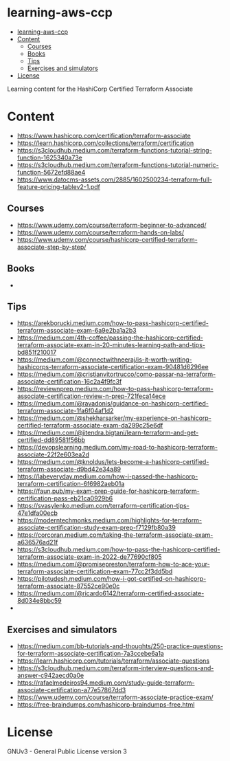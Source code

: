 # learning-aws-ccp

<!-- TOC -->

- [learning-aws-ccp](#learning-aws-ccp)
- [Content](#content)
  - [Courses](#courses)
  - [Books](#books)
  - [Tips](#tips)
  - [Exercises and simulators](#exercises-and-simulators)
- [License](#license)

<!-- TOC -->

Learning content for the HashiCorp Certified Terraform Associate

# Content

* https://www.hashicorp.com/certification/terraform-associate
* https://learn.hashicorp.com/collections/terraform/certification
* https://s3cloudhub.medium.com/terraform-functions-tutorial-string-function-1625340a73e
* https://s3cloudhub.medium.com/terraform-functions-tutorial-numeric-function-5672efd88ae4
* https://www.datocms-assets.com/2885/1602500234-terraform-full-feature-pricing-tablev2-1.pdf

## Courses

* https://www.udemy.com/course/terraform-beginner-to-advanced/
* https://www.udemy.com/course/terraform-hands-on-labs/
* https://www.udemy.com/course/hashicorp-certified-terraform-associate-step-by-step/

## Books

* 

## Tips

* https://arekborucki.medium.com/how-to-pass-hashicorp-certified-terraform-associate-exam-6a9e2ba1a2b3
* https://medium.com/4th-coffee/passing-the-hashicorp-certified-terraform-associate-exam-in-20-minutes-learning-path-and-tips-bd851f210017
* https://medium.com/@connectwithneeraj/is-it-worth-writing-hashicorps-terraform-associate-certification-exam-90481d6296ee
* https://medium.com/@cristianvitortrucco/como-passar-na-terraform-associate-certification-16c2a4f9fc3f
* https://reviewnprep.medium.com/how-to-pass-hashicorp-terraform-associate-certification-review-n-prep-721feca14ece
* https://medium.com/@ravadonis/guidance-on-hashicorp-certified-terraform-associate-1fa6f04af1d2
* https://medium.com/@shekharsarker/my-experience-on-hashicorp-certified-terraform-associate-exam-da299c25e6df
* https://medium.com/@jitendra.bigtani/learn-terraform-and-get-certified-dd89581f56bb
* https://devopslearning.medium.com/my-road-to-hashicorp-terraform-associate-22f2e603ea2d
* https://medium.com/@knoldus/lets-become-a-hashicorp-certified-terraform-associate-d9bd42e34a89
* https://labeveryday.medium.com/how-i-passed-the-hashicorp-terraform-certification-6f6982aeb01a
* https://faun.pub/my-exam-prep-guide-for-hashicorp-terraform-certification-pass-eb21ca0929b6
* https://svasylenko.medium.com/terraform-certification-tips-47e1dfa00ecb
* https://moderntechmonks.medium.com/highlights-for-terraform-associate-certification-study-exam-prep-f7129fb80a39
* https://corcoran.medium.com/taking-the-terraform-associate-exam-a636576ad21f
* https://s3cloudhub.medium.com/how-to-pass-the-hashicorp-certified-terraform-associate-exam-in-2022-de77690cf805
* https://medium.com/@promisepreston/terraform-how-to-ace-your-terraform-associate-certification-exam-77cc2f3dd5bd
* https://pilotudesh.medium.com/how-i-got-certified-on-hashicorp-terraform-associate-87552ce90e0c
* https://medium.com/@ricardo6142/terraform-certified-associate-8d034e8bbc59
* 

## Exercises and simulators

* https://medium.com/bb-tutorials-and-thoughts/250-practice-questions-for-terraform-associate-certification-7a3ccebe6a1a
* https://learn.hashicorp.com/tutorials/terraform/associate-questions
* https://s3cloudhub.medium.com/terraform-interview-questions-and-answer-c942aecd0a0e
* https://rafaelmedeiros94.medium.com/study-guide-terraform-associate-certification-a77e57867dd3
* https://www.udemy.com/course/terraform-associate-practice-exam/
* https://free-braindumps.com/hashicorp-braindumps-free.html

# License

GNUv3 - General Public License version 3

